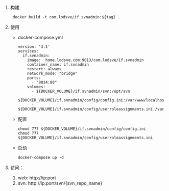1. 构建

        docker build -t com.lodsve/if.svnadmin:${tag} .

2. 使用
    - docker-compose.yml

          version: '3.1'
          services:
            if.svnadmin:
              image:  home.lodsve.com:9013/com.lodsve/if.svnadmin
              container_name: if.svnadmin
              restart: always
              network_mode: "bridge"
              ports:
                - "9014:80"
              volumes:
                - ${DOCKER_VOLUME}/if.svnadmin/svn:/opt/svn
                - ${DOCKER_VOLUME}/if.svnadmin/config/config.ini:/var/www/localhost/htdocs/data/config.ini
                - ${DOCKER_VOLUME}/if.svnadmin/config/userroleassignments.ini:/var/www/localhost/htdocs/data/userroleassignments.ini

    - 配置

          chmod 777 ${DOCKER_VOLUME}/if.svnadmin/config/config.ini
          chmod 777 ${DOCKER_VOLUME}/if.svnadmin/config/userroleassignments.ini         
    - 启动

          docker-compose up -d

3. 访问：
   1. web: http://ip:port
   2. svn: http://ip:port/svn/{svn_repo_name}
